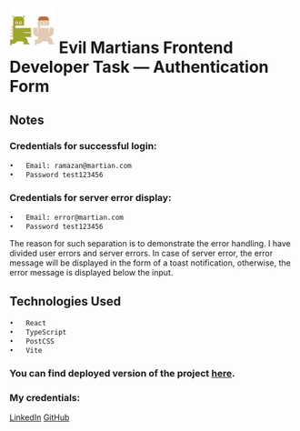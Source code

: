 # [![evilmartians](/public/favicon.svg)](https://evilmartians.com/) Evil Martians Frontend Developer Task — Authentication Form

## Notes

### Credentials for successful login:

    •	Email: ramazan@martian.com
    •	Password test123456

### Credentials for server error display:

    •	Email: error@martian.com
    •	Password test123456


The reason for such separation is to demonstrate the error handling. I have divided user errors and server errors. 
In case of server error, the error message will be displayed in the form of a toast notification, otherwise, the error message is displayed below the input.
 

## Technologies Used

	•	React
	•	TypeScript
    •	PostCSS
    •	Vite


### You can find deployed version of the project [here](https://ramazan-ittiev.vercel.app/).


### My credentials:

[LinkedIn](https://www.linkedin.com/in/ramazan-ittiev/?locale=en_US)
[GitHub](https://github.com/RamazanIttiev)